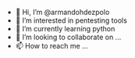 - 👋 Hi, I’m @armandohdezpolo
- 👀 I’m interested in pentesting tools
- 🌱 I’m currently learning python
- 💞️ I’m looking to collaborate on ...
- 📫 How to reach me ...

<!---
armandohdezpolo/armandohdezpolo is a ✨ special ✨ repository because its `README.md` (this file) appears on your GitHub profile.
You can click the Preview link to take a look at your changes.
--->
